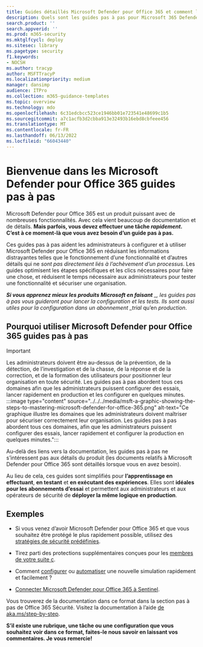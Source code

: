 ```yaml
---
title: Guides détaillés Microsoft Defender pour Office 365 et comment les utiliser
description: Quels sont les guides pas à pas pour Microsoft 365 Defender pour Office 365 ? Consultez *uniquement les étapes nécessaires à l’exécution d’une tâche* et à la configuration des fonctionnalités. Informations à utiliser dans les abonnements d’essai et la production. Conseils conçus pour minimiser la surcharge d’informations et accélérer votre configuration et votre utilisation.
search.product: ''
search.appverid: ''
ms.prod: m365-security
ms.mktglfcycl: deploy
ms.sitesec: library
ms.pagetype: security
f1.keywords:
- NOCSH
ms.author: tracyp
author: MSFTTracyP
ms.localizationpriority: medium
manager: dansimp
audience: ITPro
ms.collection: m365-guidance-templates
ms.topic: overview
ms.technology: mdo
ms.openlocfilehash: 6c31edcbcc523ce1946bb01e723541e48699c1b5
ms.sourcegitcommit: a7c1acfb3d2cbba913e32493b16ebd8cbfeee456
ms.translationtype: MT
ms.contentlocale: fr-FR
ms.lasthandoff: 06/13/2022
ms.locfileid: "66043440"
---
```

# <a name="welcome-to-the-microsoft-defender-for-office-365-step-by-step-guides"></a>Bienvenue dans les Microsoft Defender pour Office 365 guides pas à pas

Microsoft Defender pour Office 365 est un produit puissant avec de nombreuses fonctionnalités. Avec cela vient beaucoup de documentation et de détails. **Mais parfois, vous devez effectuer une tâche *rapidement*. C’est à ce moment-là que vous avez besoin d’un guide pas à pas.**

Ces guides pas à pas aident les administrateurs à configurer et à utiliser Microsoft Defender pour Office 365 en réduisant les informations distrayantes telles que le fonctionnement d’une fonctionnalité et d’autres détails qui ne *sont pas directement liés à l’achèvement d’un processus*. Les guides optimisent les étapes spécifiques et les clics nécessaires pour faire une chose, et réduisent le temps nécessaire aux administrateurs pour tester une fonctionnalité et sécuriser une organisation.

***Si vous apprenez mieux les produits Microsoft en faisant** _, les guides pas à pas vous guideront pour lancer la configuration et les tests. Ils sont aussi utiles pour la configuration dans un abonnement _trial* qu’en *production*.

## <a name="why-use-microsoft-defender-for-office-365-step-by-step-guides"></a>Pourquoi utiliser Microsoft Defender pour Office 365 guides pas à pas

> [!IMPORTANT]
> Les administrateurs doivent être au-dessus de la prévention, de la détection, de l’investigation et de la chasse, de la réponse et de la correction, et de la formation des utilisateurs pour positionner leur organisation en toute sécurité. Les guides pas à pas abordent tous ces domaines afin que les administrateurs puissent configurer des essais, lancer rapidement en production et les configurer en quelques minutes.
>:::image type="content" source="../../../media/msft-a-graphic-showing-the-steps-to-mastering-microsoft-defender-for-office-365.png" alt-text="Ce graphique illustre les domaines que les administrateurs doivent maîtriser pour sécuriser correctement leur organisation. Les guides pas à pas abordent tous ces domaines, afin que les administrateurs puissent configurer des essais, lancer rapidement et configurer la production en quelques minutes.":::

Au-delà des liens vers la documentation, les guides pas à pas ne s’intéressent pas aux détails du produit (les documents relatifs à Microsoft Defender pour Office 365 sont détaillés lorsque vous en avez besoin). 

Au lieu de cela, ces guides sont simplifiés pour **l’apprentissage en effectuant**, **en testant** et **en exécutant des expériences**. Elles sont **idéales pour les abonnements d’essai** et permettent aux administrateurs et aux opérateurs de sécurité de **déployer la même logique en production**.

## <a name="examples"></a>Exemples

- Si vous venez d’avoir Microsoft Defender pour Office 365 et que vous souhaitez être protégé le plus rapidement possible, utilisez des [stratégies de sécurité prédéfinies](ensuring-you-always-have-the-optimal-security-controls-with-preset-security-policies.md).

- Tirez parti des protections supplémentaires conçues pour les [membres de votre suite c](protect-your-c-suite-with-priority-account-protection.md).

- Comment [configurer](how-to-run-attack-simulations-for-your-team.md) ou [automatiser](how-to-setup-attack-simulation-training-for-automated-attacks-and-training.md) une nouvelle simulation rapidement et facilement ?

- [Connecter Microsoft Defender pour Office 365 à Sentinel](connect-microsoft-defender-for-office-365-to-microsoft-sentinel.md).

Vous trouverez de la documentation dans ce format dans la section pas à pas de Office 365 Sécurité. Visitez la documentation à l’aide [de aka.ms/step-by-step](https://aka.ms/step-by-step).

**S’il existe une rubrique, une tâche ou une configuration que vous souhaitez voir dans ce format, faites-le nous savoir en laissant vos commentaires. Je vous remercie!**
